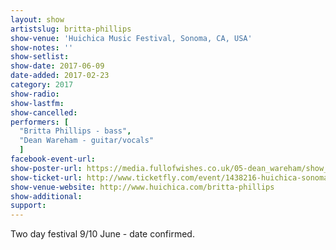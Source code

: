 ```yaml
---
layout: show
artistslug: britta-phillips
show-venue: 'Huichica Music Festival, Sonoma, CA, USA'
show-notes: ''
show-setlist:
show-date: 2017-06-09
date-added: 2017-02-23
category: 2017
show-radio:
show-lastfm:
show-cancelled:
performers: [
  "Britta Phillips - bass",
  "Dean Wareham - guitar/vocals"
  ]
facebook-event-url:
show-poster-url: https://media.fullofwishes.co.uk/05-dean_wareham/show_assets/2017-06-06/dean-wareham-huichica-2017-poster.jpg
show-ticket-url: http://www.ticketfly.com/event/1438216-huichica-sonoma-sonoma/
show-venue-website: http://www.huichica.com/britta-phillips
show-additional:
support:
---
```

Two day festival 9/10 June - date confirmed.
